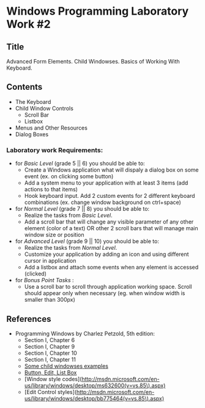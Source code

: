 # Windows Programming Laboratory Work #2

## Title
Advanced Form Elements. Child Windowses. Basics of Working With Keyboard.

## Contents
* The Keyboard
* Child Window Controls
  * Scroll Bar
  * Listbox
* Menus and Other Resources
* Dialog Boxes

### Laboratory work Requirements:
  - for _Basic Level_ (grade 5 || 6) you should be able to:
    * Create a Windows application what will dispaly a dialog box on some event (ex. on clicking some button)
    * Add a system menu to your application with at least 3 items (add actions to that items)
    * Hook keyboard input. Add 2 custom events for 2 different keyboard combinations (ex. change window background on ctrl+space) 
  - for _Normal Level_ (grade 7 || 8) you should be able to:
    * Realize the tasks from _Basic Level_.
    * Add a scroll bar that will change any visible parameter of any other element (color of a text) OR other 2 scroll bars that will manage main window size or position
  - for _Advanced Level_ (grade 9 || 10) you should be able to:
    * Realize the tasks from _Normal Level_.
    * Customize your application by adding an icon and using different cursor in application
    * Add a listbox and attach some events when any element is accessed (clicked)
  - for _Bonus Point Tasks_ :
    * Use a scroll bar to scroll through application working space. Scroll should appear only when necessary (eg. when window width is smaller than 300px)


## References
* Programming Windows by Charlez Petzold, 5th edition:
  * Section I, Chapter 6
  * Section I, Chapter 9
  * Section I, Chapter 10
  * Section I, Chapter 11
  * [Some child windowses examples](http://stackoverflow.com/a/4474663)
  * [Button, Edit, List Box](http://www.winprog.org/tutorial/controls.html)
  * [Window style codes](http://msdn.microsoft.com/en-us/library/windows/desktop/ms632600(v=vs.85\).aspx)
  * [Edit Control styles](http://msdn.microsoft.com/en-us/library/windows/desktop/bb775464(v=vs.85\).aspx)
